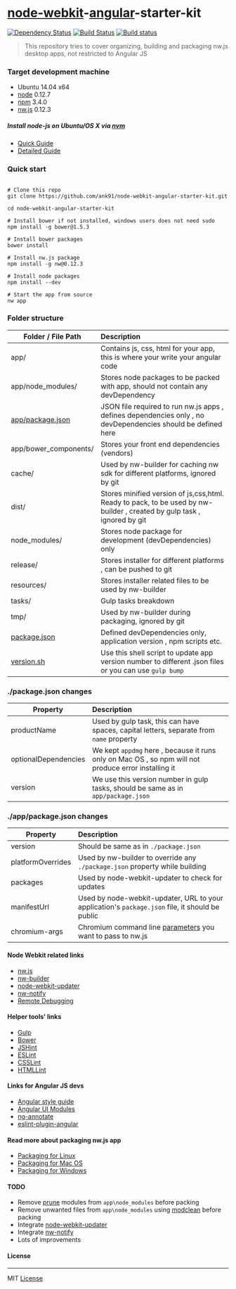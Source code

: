 # [node-webkit](http://nwjs.io/)-[angular](https://angularjs.org/)-starter-kit 

[![Dependency Status](https://www.versioneye.com/user/projects/5603e34ff5f2eb00170007a5/badge.svg?style=flat)](https://www.versioneye.com/user/projects/5603e34ff5f2eb00170007a5)
[![Build Status](https://travis-ci.org/ank91/node-webkit-angular-starter-kit.svg?branch=master)](https://travis-ci.org/ank91/node-webkit-angular-starter-kit)
[![Build status](https://ci.appveyor.com/api/projects/status/n87gdk3b2g1mj4oa/branch/master?svg=true)](https://ci.appveyor.com/project/ank91/node-webkit-angular-starter-kit/branch/master)

> This repository tries to cover organizing, building and packaging nw.js desktop apps, not restricted to Angular JS


### Target development machine
* Ubuntu 14.04 x64
* [node](https://github.com/nodejs/node) 0.12.7
* [npm](https://github.com/npm/npm) 3.4.0
* [nw.js](https://github.com/nwjs/nw.js) 0.12.3


##### Install node-js on Ubuntu/OS X via [nvm](https://github.com/creationix/nvm)
* [Quick Guide](https://gist.github.com/ank91/8f107ef490f40f74a1cf)
* [Detailed Guide](https://www.digitalocean.com/community/tutorials/how-to-install-node-js-on-an-ubuntu-14-04-server)


### Quick start

```shell

# Clone this repo
git clone https://github.com/ank91/node-webkit-angular-starter-kit.git

cd node-webkit-angular-starter-kit

# Install bower if not installed, windows users does not need sudo
npm install -g bower@1.5.3

# Install bower packages
bower install

# Install nw.js package
npm install -g nw@0.12.3

# Install node packages
npm install --dev

# Start the app from source
nw app

```


### Folder structure
| Folder / File Path                | Description                          |
| -----------------------------     | :------------------------------------|
| app/                              | Contains js, css, html for your app, this is where your write your angular code                        |
| app/node_modules/                 | Stores node packages to be packed with app, should not contain any devDependency                      |
| [app/package.json](app/package.json)   | JSON file required to run nw.js apps , defines dependencies only , no devDependencies should be defined here                        |
| app/bower_components/                  | Stores your front end dependencies (vendors)                           |
| cache/                         | Used by nw-builder for caching nw sdk for different platforms, ignored by git                            |
| dist/                          | Stores minified version of js,css,html. Ready to pack, to be used by nw-builder , created by gulp task , ignored by git                           |
| node_modules/                  | Stores node package for development (devDependencies) only                             |
| release/                       | Stores installer for different platforms , can be pushed to git                             |   
| resources/                     | Stores installer related files to be used by nw-builder                             |
| tasks/                         | Gulp tasks breakdown                         |   
| tmp/                           | Used by nw-builder during packaging, ignored by git                          |
| [package.json](package.json)              | Defined devDependencies only, application version , npm scripts etc.                            |
| [version.sh](version.sh)                  | Use this shell script to update app version number to different .json files or you can use ```gulp bump```                             |   

### ./package.json changes

| Property                          | Description                          |
| -----------------------------     | :------------------------------------|
| productName                       | Used by gulp task, this can have spaces, capital letters, separate from ```name``` property                        |
| optionalDependencies              | We kept ```appdmg``` here , because it runs only on Mac OS , so npm will not produce error installing it |
| version                           | We use this version number in gulp tasks, should be same as in ```app/package.json```|


### ./app/package.json changes

| Property                          | Description                          |
| -----------------------------     | :------------------------------------|
| version                           | Should be same as in ```./package.json``` |
| platformOverrides                 | Used by nw-builder to override any ```./package.json``` property while building |
| packages                          | Used by node-webkit-updater to check for updates |
| manifestUrl                       | Used by  node-webkit-updater, URL to your application's ```package.json``` file, it should be public |
| chromium-args                     | Chromium command line [parameters](https://github.com/nwjs/nw.js/wiki/manifest-format#chromium-args) you want to pass to nw.js|



#### Node Webkit related links
* [nw.js](https://github.com/nwjs/nw.js)
* [nw-builder](https://github.com/nwjs/nw-builder) 
* [node-webkit-updater](https://github.com/edjafarov/node-webkit-updater)
* [nw-notify](https://github.com/cgrossde/nw-notify)
* [Remote Debugging](https://github.com/nwjs/nw.js/wiki/Debugging-with-devtools#remote-debugging)


#### Helper tools' links
* [Gulp](https://github.com/gulpjs/gulp/)
* [Bower](http://bower.io)
* [JSHint](https://github.com/jshint/jshint)
* [ESLint](https://github.com/eslint/eslint)
* [CSSLint](https://github.com/CSSLint/csslint)
* [HTMLLint](https://github.com/htmllint/htmllint)


#### Links for Angular JS devs
* [Angular style guide](https://github.com/johnpapa/angular-styleguide)
* [Angular UI Modules](https://angular-ui.github.io/)
* [ng-annotate](https://github.com/Kagami/gulp-ng-annotate)
* [eslint-plugin-angular](https://github.com/Gillespie59/eslint-plugin-angular)


#### Read more about packaging nw.js app
* [Packaging for Linux](resources/linux/readme.md)
* [Packaging for Mac OS](resources/osx/readme.md)
* [Packaging for Windows](resources/windows/readme.md)


#### TODO
* Remove [prune](https://docs.npmjs.com/cli/prune) modules from ```app\node_modules``` before packing
* Remove unwanted files from ```app\node_modules``` using [modclean](https://www.npmjs.com/package/modclean) before packing
* Integrate [node-webkit-updater](https://github.com/edjafarov/node-webkit-updater)
* Integrate [nw-notify](https://github.com/cgrossde/nw-notify)
* Lots of improvements


#### License
-------

MIT [License](LICENSE.txt)

